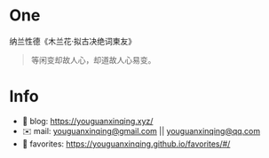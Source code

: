 
# One 
 
  
纳兰性德《木兰花·拟古决绝词柬友》 
 
>等闲变却故人心，却道故人心易变。        
 

# Info

- 📝 blog: https://youguanxinqing.xyz/
- ✉️  mail: youguanxinqing@gmail.com || youguanxinqing@qq.com
- 📙 favorites: https://youguanxinqing.github.io/favorites/#/
